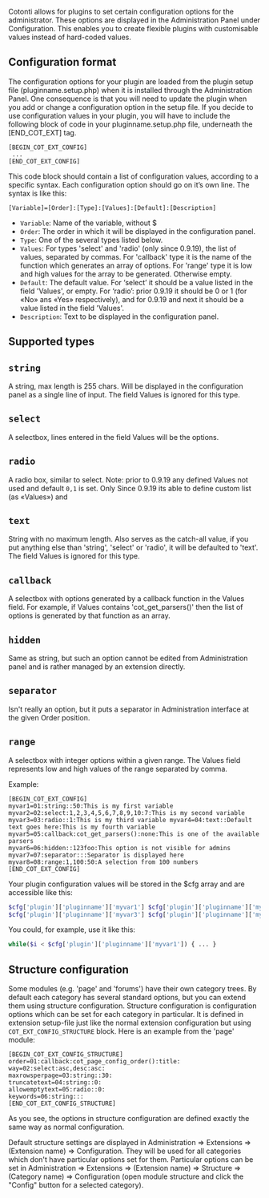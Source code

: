Cotonti allows for plugins to set certain configuration options for the administrator. These options are displayed in the Administration Panel under Configuration. This enables you to create flexible plugins with customisable values instead of hard-coded values.

## Configuration format

The configuration options for your plugin are loaded from the plugin setup file (pluginname.setup.php) when it is installed through the Administration Panel. One consequence is that you will need to update the plugin when you add or change a configuration option in the setup file. If you decide to use configuration values in your plugin, you will have to include the following block of code in your pluginname.setup.php file, underneath the [END_COT_EXT] tag.

```
[BEGIN_COT_EXT_CONFIG]
 ... 
[END_COT_EXT_CONFIG]
```
This code block should contain a list of configuration values, according to a specific syntax. Each configuration option should go on it’s own line. The syntax is like this:

``` 
[Variable]=[Order]:[Type]:[Values]:[Default]:[Description]
```

* `Variable`: Name of the variable, without $
* `Order`: The order in which it will be displayed in the configuration panel.
* `Type`: One of the several types listed below.
* `Values`: For types 'select' and 'radio' (only since 0.9.19), the list of values, separated by commas. For 'callback' type it is the name of the function which generates an array of options. For 'range' type it is low and high values for the array to be generated. Otherwise empty.
* `Default`: The default value. For ‘select’ it should be a value listed in the field 'Values', or empty. For ‘radio’: prior 0.9.19 it should be 0 or 1 (for «No» ans «Yes» respectively), and for 0.9.19 and next it should be a value listed in the field 'Values'.
* `Description`: Text to be displayed in the configuration panel.

## Supported types

`string`
--------
A string, max length is 255 chars.
Will be displayed in the configuration panel as a single line of input.
The field Values is ignored for this type.

`select`
--------

A selectbox, lines entered in the field Values will be the options.

`radio`
-------
A radio box, similar to select. Note: prior to 0.9.19 any defined Values not used and default `0,1` is set. Only
Since 0.9.19 its able to define custom list (as «Values») and 

`text`
------
String with no maximum length. Also serves as the catch-all value, if you put anything else than 'string', 'select' or 'radio', it will be defaulted to 'text'.
The field Values is ignored for this type.

`callback`
----------
A selectbox with options generated by a callback function in the Values field. For example, if Values contains 'cot_get_parsers()' then the list of options is generated by that function as an array.

`hidden`
-------
Same as string, but such an option cannot be edited from Administration panel and is rather managed by an extension directly.

`separator`
----------
Isn't really an option, but it puts a separator in Administration interface at the given Order position.

`range`
-------
A selectbox with integer options within a given range. The Values field represents low and high values of the range separated by comma.

Example:

```
[BEGIN_COT_EXT_CONFIG] 
myvar1=01:string::50:This is my first variable 
myvar2=02:select:1,2,3,4,5,6,7,8,9,10:7:This is my second variable 
myvar3=03:radio::1:This is my third variable myvar4=04:text::Default text goes here:This is my fourth variable 
myvar5=05:callback:cot_get_parsers():none:This is one of the available parsers
myvar6=06:hidden::123foo:This option is not visible for admins 
myvar7=07:separator:::Separator is displayed here 
myvar8=08:range:1,100:50:A selection from 100 numbers 
[END_COT_EXT_CONFIG]
```
Your plugin configuration values will be stored in the $cfg array and are accessible like this:
```php
$cfg['plugin']['pluginname']['myvar1'] $cfg['plugin']['pluginname']['myvar2'] 
$cfg['plugin']['pluginname']['myvar3'] $cfg['plugin']['pluginname']['myvar4']
```
You could, for example, use it like this:

```php
while($i < $cfg['plugin']['pluginname']['myvar1']) { ... }
```

## Structure configuration

Some modules (e.g. 'page' and 'forums') have their own category trees. By default each category has several standard options, but you can extend them using structure configuration. Structure configuration is configuration options which can be set for each category in particular. It is defined in extension setup-file just like the normal extension configuration but using `COT_EXT_CONFIG_STRUCTURE` block. Here is an example from the 'page' module:

```
[BEGIN_COT_EXT_CONFIG_STRUCTURE]
order=01:callback:cot_page_config_order():title:
way=02:select:asc,desc:asc:
maxrowsperpage=03:string::30:
truncatetext=04:string::0:
allowemptytext=05:radio::0:
keywords=06:string:::
[END_COT_EXT_CONFIG_STRUCTURE]
```
As you see, the options in structure configuration are defined exactly the same way as normal configuration.

Default structure settings are displayed in Administration => Extensions => (Extension name) => Configuration. They will be used for all categories which don't have particular options set for them. Particular options can be set in Administration => Extensions => (Extension name) => Structure => (Category name) => Configuration (open module structure and click the "Config" button for a selected category).

